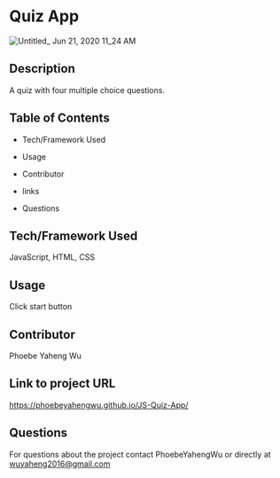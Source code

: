 # Quiz App

![Untitled_ Jun 21, 2020 11_24 AM](https://user-images.githubusercontent.com/52837649/85228701-f8ec2e80-b3b2-11ea-99be-4981f3227356.gif)

## Description
A quiz with four multiple choice questions.

## Table of Contents

* Tech/Framework Used

* Usage

* Contributor

* links

* Questions


## Tech/Framework Used
JavaScript, HTML, CSS


## Usage
Click start button

## Contributor
Phoebe Yaheng Wu


## Link to project URL
https://phoebeyahengwu.github.io/JS-Quiz-App/


## Questions

For questions about the project contact PhoebeYahengWu or directly at wuyaheng2016@gmail.com


